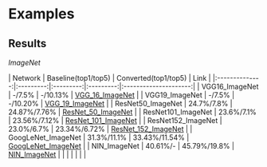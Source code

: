 # Examples

## Results

*ImageNet*

| Network | Baseline(top1/top5) |    Converted(top1/top5)    | Link                  |
|:--------------:|:---------:|:---------:|:---------:|:---------------------:|
| VGG16_ImageNet | -/7.5% | -/10.13% | [VGG_16_ImageNet](./VGG_ImageNet) |
| VGG19_ImageNet | -/7.5% | -/10.20% | [VGG_19_ImageNet](./VGG_ImageNet) |
| ResNet50_ImageNet | 24.7%/7.8% | 24.87%/7.76% | [ResNet_50_ImageNet](./ResNet_ImageNet) |
| ResNet101_ImageNet | 23.6%/7.1% | 23.56%/7.12% | [ResNet_101_ImageNet](./ResNet_ImageNet) |
| ResNet152_ImageNet | 23.0%/6.7% | 23.34%/6.72% | [ResNet_152_ImageNet](./ResNet_ImageNet) |
| GoogLeNet_ImageNet | 31.3%/11.1% | 33.43%/11.54% | [GoogLeNet_ImageNet](./GoogLeNet_ImageNet) |
| NIN_ImageNet | 40.61%/- | 45.79%/19.8% | [NIN_ImageNet](./NIN_ImageNet) |
|  |  |  |  |  |